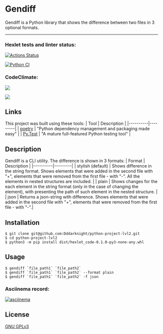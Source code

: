 # Gendiff
Gendiff is a Python library that shows the difference between two files in 3 optional formats.

____

### Hexlet tests and linter status:
[![Actions Status](https://github.com/Dddarknight/python-project-lvl2/workflows/hexlet-check/badge.svg)](https://github.com/Dddarknight/python-project-lvl2/actions)

[![Python CI](https://github.com/Dddarknight/python-project-lvl2/actions/workflows/pyci.yml/badge.svg)](https://github.com/Dddarknight/python-project-lvl2/actions)

### CodeClimate:
<a href="https://codeclimate.com/github/Dddarknight/python-project-lvl2/maintainability"><img src="https://api.codeclimate.com/v1/badges/f28009ac853edfa39fe8/maintainability" /></a>

<a href="https://codeclimate.com/github/Dddarknight/python-project-lvl2/test_coverage"><img src="https://api.codeclimate.com/v1/badges/f28009ac853edfa39fe8/test_coverage" /></a>

## Links
This project was built using these tools:
| Tool | Description |
|----------|---------|
| [poetry](https://python-poetry.org/) |  "Python dependency management and packaging made easy" |
| [Py.Test](https://pytest.org) | "A mature full-featured Python testing tool" |

## Description
Gendiff is a CLI utility.
The difference is shown in 3 formats:
| Format | Description |
|----------|---------|
| stylish (default) | Shows difference in the string format.  Shows elements that were added in the second file with "+", elements that were removed from the first file - with "-". All the elements in nested structures are included. |
| plain | Shows changes for the each element in the string format (only in the case of changing the element), with presenting the path of such element in the nested structure. |
| json | Returns a json-string with difference. Shows elements that were added in the second file with "+", elements that were removed from the first file - with "-".|

## Installation
```
$ git clone git@github.com:Dddarknight/python-project-lvl2.git
$ cd python-project-lvl2
$ python3 -m pip install dist/hexlet_code-0.1.0-py3-none-any.whl
```

## Usage
```
$ gendiff `file_path1` `file_path2`
$ gendiff `file_path1` `file_path2` --format plain
$ gendiff `file_path1` `file_path2` -f json

```

### Asciinema record:
[![asciinema](https://asciinema.org/a/htP3S68jeBmb0p8yWY6KHmfms.svg)](https://asciinema.org/a/htP3S68jeBmb0p8yWY6KHmfms)

## License
[GNU GPLv3](https://choosealicense.com/licenses/gpl-3.0/)
